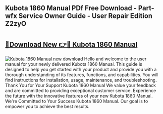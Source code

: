 ## Kubota 1860 Manual PDf Free Download - Part-wfx Service Owner Guide - User Repair Edition Z2zyO

# <h2><a href="http://bc93271.oget.top/?id=Kubota+1860+Manual">🔗Download New 👉🔴 Kubota 1860 Manual</a></h2>

[![Kubota 1860 Manual new download](https://i.imgur.com/5g1atiW.png)](http://bc93271.oget.top/?id=Kubota+1860+Manual)
Hello and welcome to the user manual for your newly delivered Kubota 1860 Manual. This guide is designed to help you get started with your product and provide you with a thorough understanding of its features, functions, and capabilities. You will find instructions for installation, usage, maintenance, and troubleshooting. Thank You for Your Support Kubota 1860 Manual We value your feedback and are committed to providing exceptional customer service. Experience the future with the innovative features of your new Kubota 1860 Manual. We're Committed to Your Success Kubota 1860 Manual. Our goal is to empower you to achieve the best results.
